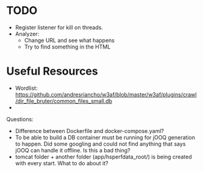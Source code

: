 # TODO
* Register listener for kill on threads.
* Analyzer:
  * Change URL and see what happens
  * Try to find something in the HTML

# Useful Resources
* Wordlist: https://github.com/andresriancho/w3af/blob/master/w3af/plugins/crawl/dir_file_bruter/common_files_small.db
* 

Questions:
* Difference between Dockerfile and docker-compose.yaml?
* To be able to build a DB container must be running for jOOQ generation to happen. Did some googling and could not find anything that says jOOQ can handle it offline. Is this a bad thing?
* tomcat folder + another folder (app/hsperfdata_root/) is being created with every start. What to do about it?

